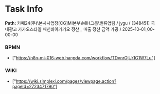 # Task Info

**Path:** 카페24(주)\본사사업장\[CG]MI본부\MIH그룹\밸류업팀 / jygu / [348451] 국내광고 카카오스타일 패션바이카카오 정산 _ 매출 정산 금액 가공 / 2025-10-01_00-00-00

### BPMN
- ["https://n8n-mi-016-web.hanpda.com/workflow/TDvnrOjUr1G1W7Lu"]

### WIKI
- ["https://wiki.simplexi.com/pages/viewpage.action?pageId=2723471790"]

